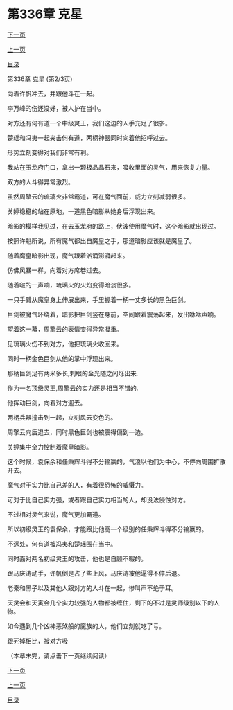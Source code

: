 <h1>第336章    克星</h1>
            <div><p><a href="./1007_%E7%AC%AC336%E7%AB%A0_%E5%85%8B%E6%98%9F.md">下一页</a></p><p><a href="./1005_%E7%AC%AC336%E7%AB%A0_%E5%85%8B%E6%98%9F.md">上一页</a></p><p><a href="../">目录</a></p></div>
            <div><p>第336章    克星 (第2/3页)</p><p>向着许帆冲去，并跟他斗在一起。</p><p>李万峰的伤还没好，被人护在当中。</p><p>对方还有何有道一个中级灵王，我们这边的人手充足了很多。</p><p>楚瑶和冯夷一起夹击何有道，两柄神器同时向着他招呼过去。</p><p>形势立刻变得对我们非常有利。</p><p>我站在玉龙府门口，拿出一颗极品晶石来，吸收里面的灵气，用来恢复力量。</p><p>双方的人斗得异常激烈。</p><p>虽然周擎云的琉璃火非常霸道，可在魔气面前，威力立刻减弱很多。</p><p>关婷稳稳的站在原地，一道黑色暗影从她身后浮现出来。</p><p>暗影的模样我见过，在去玉龙府的路上，伏波使用魔气时，这个暗影就出现过。</p><p>按照许魁所说，所有魔气都出自魔皇之手，那道暗影应该就是魔皇了。</p><p>随着魔皇暗影出现，魔气跟着汹涌澎湃起来。</p><p>仿佛风暴一样，向着对方席卷过去。</p><p>随着啵的一声响，琉璃火的火焰变得暗淡很多。</p><p>一只手臂从魔皇身上伸展出来，手里握着一柄一丈多长的黑色巨剑。</p><p>巨剑被魔气环绕着，暗影把巨剑竖在身前，空间跟着震荡起来，发出咻咻声响。</p><p>望着这一幕，周擎云的表情变得异常凝重。</p><p>见琉璃火伤不到对方，他把琉璃火收回来。</p><p>同时一柄金色巨剑从他的掌中浮现出来。</p><p>那柄巨剑足有两米多长,刺眼的金光随之闪烁出来.</p><p>作为一名顶级灵王,周擎云的实力还是相当不错的.</p><p>他挥动巨剑，向着对方迎去。</p><p>两柄兵器撞击到一起，立刻风云变色的。</p><p>周擎云向后退去，同时黑色巨剑也被震得偏到一边。</p><p>关婷集中全力控制着魔皇暗影。</p><p>这个时候，袁保余和任秉辉斗得不分输赢的，气浪以他们为中心，不停向周围扩散开去。</p><p>魔气对于实力比自己差的人，有着很恐怖的威慑力。</p><p>可对于比自己实力强，或者跟自己实力相当的人，却没法侵蚀对方。</p><p>不过相对灵气来说，魔气更加霸道。</p><p>所以初级灵王的袁保余，才能跟比他高一个级别的任秉辉斗得不分输赢的。</p><p>不远处，何有道被冯夷和楚瑶围在当中。</p><p>同时面对两名初级灵王的攻击，他也是自顾不暇的。</p><p>跟马庆涛动手，许帆倒是占了些上风，马庆涛被他逼得不停后退。</p><p>老秦和黑子以及其他人跟对方的人斗在一起，惨叫声不绝于耳。</p><p>天灵会和天寅会几个实力较强的人物都被缠住，剩下的不过是灵师级别以下的人物。</p><p>如今遇到几个凶神恶煞般的魔族的人，他们立刻就吃了亏。</p><p>跟死掉相比，被对方吸</p><p>（本章未完，请点击下一页继续阅读）</p></div>
            <div><p><a href="./1007_%E7%AC%AC336%E7%AB%A0_%E5%85%8B%E6%98%9F.md">下一页</a></p><p><a href="./1005_%E7%AC%AC336%E7%AB%A0_%E5%85%8B%E6%98%9F.md">上一页</a></p><p><a href="../">目录</a></p></div>